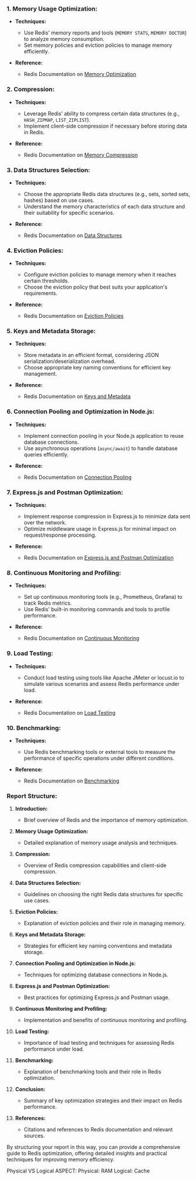 ### 1. **Memory Usage Optimization:**
   - **Techniques:**
     - Use Redis' memory reports and tools (`MEMORY STATS`, `MEMORY DOCTOR`) to analyze memory consumption.
     - Set memory policies and eviction policies to manage memory efficiently.

   - **Reference:**
     - Redis Documentation on [Memory Optimization](https://docs.redis.com/latest/ri/memory-optimizations/)

### 2. **Compression:**
   - **Techniques:**
     - Leverage Redis' ability to compress certain data structures (e.g., `HASH_ZIPMAP`, `LIST_ZIPLIST`).
     - Implement client-side compression if necessary before storing data in Redis.

   - **Reference:**
     - Redis Documentation on [Memory Compression](https://docs.redis.com/latest/ri/memory-optimizations/compression/)

### 3. **Data Structures Selection:**
   - **Techniques:**
     - Choose the appropriate Redis data structures (e.g., sets, sorted sets, hashes) based on use cases.
     - Understand the memory characteristics of each data structure and their suitability for specific scenarios.

   - **Reference:**
     - Redis Documentation on [Data Structures](https://docs.redis.com/latest/ri/memory-optimizations/data-structures/)

### 4. **Eviction Policies:**
   - **Techniques:**
     - Configure eviction policies to manage memory when it reaches certain thresholds.
     - Choose the eviction policy that best suits your application's requirements.

   - **Reference:**
     - Redis Documentation on [Eviction Policies](https://docs.redis.com/latest/ri/memory-optimizations/eviction-policies/)

### 5. **Keys and Metadata Storage:**
   - **Techniques:**
     - Store metadata in an efficient format, considering JSON serialization/deserialization overhead.
     - Choose appropriate key naming conventions for efficient key management.

   - **Reference:**
     - Redis Documentation on [Keys and Metadata](https://docs.redis.com/latest/ri/memory-optimizations/keys-and-metadata/)

### 6. **Connection Pooling and Optimization in Node.js:**
   - **Techniques:**
     - Implement connection pooling in your Node.js application to reuse database connections.
     - Use asynchronous operations (`async/await`) to handle database queries efficiently.

   - **Reference:**
     - Redis Documentation on [Connection Pooling](https://docs.redis.com/latest/ri/memory-optimizations/connection-pooling/)

### 7. **Express.js and Postman Optimization:**
   - **Techniques:**
     - Implement response compression in Express.js to minimize data sent over the network.
     - Optimize middleware usage in Express.js for minimal impact on request/response processing.

   - **Reference:**
     - Redis Documentation on [Express.js and Postman Optimization](https://docs.redis.com/latest/ri/memory-optimizations/expressjs-and-postman-optimizations/)

### 8. **Continuous Monitoring and Profiling:**
   - **Techniques:**
     - Set up continuous monitoring tools (e.g., Prometheus, Grafana) to track Redis metrics.
     - Use Redis' built-in monitoring commands and tools to profile performance.

   - **Reference:**
     - Redis Documentation on [Continuous Monitoring](https://docs.redis.com/latest/ri/memory-optimizations/continuous-monitoring/)

### 9. **Load Testing:**
   - **Techniques:**
     - Conduct load testing using tools like Apache JMeter or locust.io to simulate various scenarios and assess Redis performance under load.

   - **Reference:**
     - Redis Documentation on [Load Testing](https://docs.redis.com/latest/ri/memory-optimizations/load-testing/)

### 10. **Benchmarking:**
   - **Techniques:**
     - Use Redis benchmarking tools or external tools to measure the performance of specific operations under different conditions.

   - **Reference:**
     - Redis Documentation on [Benchmarking](https://docs.redis.com/latest/ri/memory-optimizations/benchmarking/)

### Report Structure:
   1. **Introduction:**
      - Brief overview of Redis and the importance of memory optimization.

   2. **Memory Usage Optimization:**
      - Detailed explanation of memory usage analysis and techniques.

   3. **Compression:**
      - Overview of Redis compression capabilities and client-side compression.

   4. **Data Structures Selection:**
      - Guidelines on choosing the right Redis data structures for specific use cases.

   5. **Eviction Policies:**
      - Explanation of eviction policies and their role in managing memory.

   6. **Keys and Metadata Storage:**
      - Strategies for efficient key naming conventions and metadata storage.

   7. **Connection Pooling and Optimization in Node.js:**
      - Techniques for optimizing database connections in Node.js.

   8. **Express.js and Postman Optimization:**
      - Best practices for optimizing Express.js and Postman usage.

   9. **Continuous Monitoring and Profiling:**
      - Implementation and benefits of continuous monitoring and profiling.

   10. **Load Testing:**
       - Importance of load testing and techniques for assessing Redis performance under load.

   11. **Benchmarking:**
       - Explanation of benchmarking tools and their role in Redis optimization.

   12. **Conclusion:**
       - Summary of key optimization strategies and their impact on Redis performance.

   13. **References:**
       - Citations and references to Redis documentation and relevant sources.

By structuring your report in this way, you can provide a comprehensive guide to Redis optimization, offering detailed insights and practical techniques for improving memory efficiency.


Physical VS Logical ASPECT:
Physical: RAM
Logical: Cache